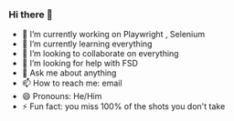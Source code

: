 ### Hi there 👋

<!--
**pawanbhatb/pawanbhatb** is a ✨ _special_ ✨ repository because its `README.md` (this file) appears on your GitHub profile.

Here are some ideas to get you started:
-->

- 🔭 I’m currently working on Playwright , Selenium
- 🌱 I’m currently learning everything
- 👯 I’m looking to collaborate on everything 
- 🤔 I’m looking for help with FSD
- 💬 Ask me about anything
- 📫 How to reach me: email
- 😄 Pronouns: He/Him
- ⚡ Fun fact: you miss 100% of the shots you don't take

